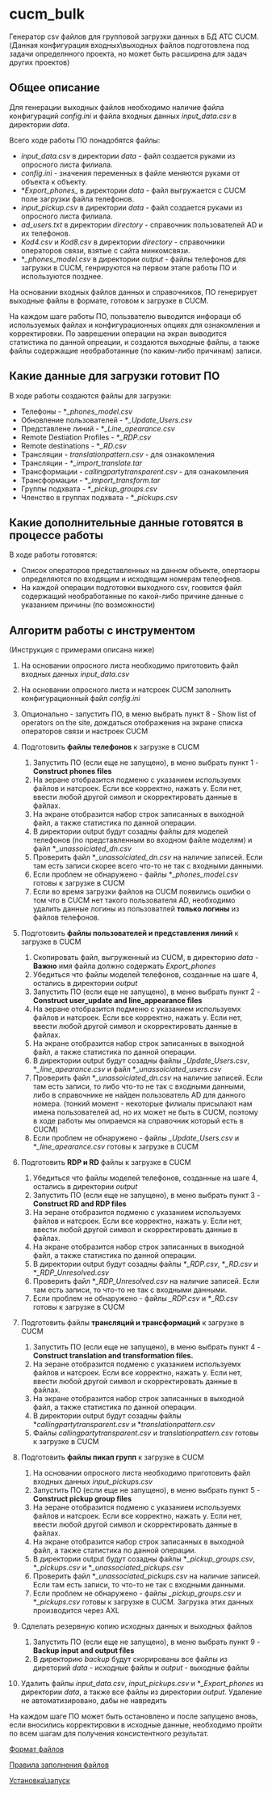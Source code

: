 # cucm_bulk
Генератор csv файлов для групповой загрузки данных в БД АТС CUCM.
(Данная конфигурация входных\выходных файлов подготовлена под задачи определнного проекта, но может быть расширена для задач других проектов)

## Общее описание

Для генерации выходных файлов необходимо наличие файла конфигураций *config.ini* и 
файла входных данных *input_data.csv* в директории *data*.

Всего ходе работы ПО понадобятся файлы:

 - *input_data.csv* в директории *data*  - файл создается руками из опросного листа филиала. 
 - *config.ini* - значения переменных в файле меняются руками от объекта к объекту.
 - **Export_phones_* в директории *data* - файл выгружается с CUCM поле загрузки файла телефонов.
 - *input_pickup.csv* в директории *data* - файл создается руками из опросного листа филиала.
 - *ad_users.txt* в директории *directory* - справочник пользователей AD и их телефонов.
 - *Kod4.csv* и *Kod8.csv* в директории *directory* - справочники операторов связи, взятые с сайта минкомсвязи. 
 - **_phones_model.csv* в директории *output* - файлы телефонов для загрузки в CUCM,
 генрируются на первом этапе работы ПО и используются позднее.
 
 На основании входных файлов данных и справочников, ПО генерирует выходные файлы в формате, 
 готовом к загрузке в CUCM.
 
 На каждом шаге работы ПО, пользвателю выводится инфораци об используемых файлах и конфигурационных опциях для 
 ознакомления и корректировки. По заврешении операции на экран выводится статистика по данной опреации, 
 и создаются выходные файлы, а также файлы содержащие необработанные (по каким-либо причинам) записи.
 
## Какие данные для загрузки готовит ПО
 
 В ходе работы создаются файлы для загрузки:
 
  - Телефоны  - **_phones_model.csv* 
  - Обновление пользователей - **_Update_Users.csv*
  - Представлене линий - **_Line_apearance.csv*
  - Remote Destiation Profiles - **_RDP.csv*
  - Remote destinations - **_RD.csv*
  - Трансляции - *translationpattern.csv* - для ознакомления
  - Трансляции - **_import_translate.tar*
  - Трансформации - *callingpartytransparent.csv* - для ознакомления
  - Трансформации - **_import_transform.tar*
  - Группы подхвата - **_pickup_groups.csv*
  - Членство в группах подхвата - **_pickups.csv*
  
## Какие дополнительные данные готовятся в процессе работы
 
 В ходе работы готовятся:
 
  - Список операторов представленных на данном объекте, опертаоры определяются по входящим и исходящим номерам телеофнов.
  - На каждой операции подготовки выходного csv, гоовится файл содержащий необработанные по какой-либо причине данные с указанием причины (по возможности)
  
## Алгоритм работы с инструментом
 
 (Инструкция с примерами описана ниже)
 1. На основании опросного листа необходимо приготовить файл входных данных *input_data.csv*
 1. На основании опросного листа и натсроек CUCM заполнить конфигурационный файл *config.ini*
 1. Опционально - запустить ПО, в меню выбрать пункт 8 - Show list of operators on the site, дождаться отображения на экране списка операторов связи и настроек CUCM
 1. Подготовить **файлы телефонов** к загрузке в CUCM 
    1. Запустить ПО (если еще не запущено), в меню выбрать пункт 1 - **Construct phones files**
    1. На эеране отобразится подменю с указанием используемх файлов и натсроек. Если все корректно, нажать y.  Если нет, ввести любой другой символ и скорректировать данные в файлах.
    1. На экране отобразится набор строк записанных в выходной файл, а также статистика по данной операции.
    1. В директории output будут созадны файлы для моделей телефонов (по представленным во входном файле моделям) и файл **_unassoiciated_dn.csv*
    1. Проверить файл **_unassoiciated_dn.csv* на наличие записей. Если там есть записи скорее всего что-то не так с входными данными.
    1. Если проблем не обнаружено - файлы **_phones_model.csv* готовы к загрузке в CUCM
    1. Если во время загрузки файлов на CUCM появились ошибки о том что в CUCM нет такого пользователя AD, необходимо удалить данные логины из пользоватлей **только логины** из файлов телефонов.
    
    
 1. Подготовить **файлы пользователей и представления линий** к загрузке в CUCM
    1. Скопировать файл, выгруженный из CUCM, в директорию *data* - **Важно** имя файла должно содержать *Export_phones*
    1. Убедиться что файлы моделей телефонов, созданные на шаге 4, остались в директории *output*
    1. Запустить ПО (если еще не запущено), в меню выбрать пункт 2 - **Construct user_update and line_appearance files**
    1. На эеране отобразится подменю с указанием используемх файлов и натсроек. Если все корректно, нажать y.  Если нет, ввести любой другой символ и скорректировать данные в файлах.
    1. На экране отобразится набор строк записанных в выходной файл, а также статистика по данной операции.
    1. В директории output будут созадны файлы *_Update_Users.csv*, **_line_apearance.csv* и файл **_unassoiciated_users.csv*
    1. Проверить файл **_unassoiciated_dn.csv* на наличие записей. Если там есть записи, то либо что-то не так с входными данными, либо в справочнике не найден пользователь AD для данного номера. (тонкий момент - некоторые филиалы присылают нам имена пользователей ad, но их может не быть в CUCM, поэтому в ходе работы мы опираемся на справочник который есть в CUCM)
    1. Если проблем не обнаружено - файлы *_Update_Users.csv* и **_line_apearance.csv* готовы к загрузке в CUCM
 
 1. Подготовить **RDP и RD** файлы к загрузке в CUCM
    1. Убедиться что файлы моделей телефонов, созданные на шаге 4, остались в директории *output*
    1. Запустить ПО (если еще не запущено), в меню выбрать пункт 3 - **Construct RD and RDP files**
    1. На эеране отобразится подменю с указанием используемх файлов и натсроек. Если все корректно, нажать y.  Если нет, ввести любой другой символ и скорректировать данные в файлах.
    1. На экране отобразится набор строк записанных в выходной файл, а также статистика по данной операции.
    1. В директории output будут созадны файлы **_RDP.csv*, **_RD.csv* и **_RDP_Unresolved.csv*
    1. Проверить файл **_RDP_Unresolved.csv* на наличие записей. Если там есть записи, то что-то не так с входными данными.
    1. Если проблем не обнаружено - файлы *_RDP.csv* и **_RD.csv* готовы к загрузке в CUCM
 
 1. Подготовить файлы **трансляций и трансформаций** к загрузке в CUCM
    1. Запустить ПО (если еще не запущено), в меню выбрать пункт 4 - **Construct translation and transformation files.**
    1. На эеране отобразится подменю с указанием используемх файлов и натсроек. Если все корректно, нажать y.  Если нет, ввести любой другой символ и скорректировать данные в файлах.
    1. На экране отобразится набор строк записанных в выходной файл, а также статистика по данной операции.
    1. В директории output будут созадны файлы **callingpartytransparent.csv* и **translationpattern.csv* 
    1. Файлы *callingpartytransparent.csv* и *translationpattern.csv*  готовы к загрузке в CUCM
 
 1. Подготовить **файлы пикап групп** к загрузке в CUCM
    1. На основании опросного листа необходимо приготовить файл входных данных *input_pickups.csv*
    1. Запустить ПО (если еще не запущено), в меню выбрать пункт 5 - **Construct pickup group files**
    1. На эеране отобразится подменю с указанием используемх файлов и натсроек. Если все корректно, нажать y.  Если нет, ввести любой другой символ и скорректировать данные в файлах.
    1. На экране отобразится набор строк записанных в выходной файл, а также статистика по данной операции.
    1. В директории output будут созадны файлы **_pickup_groups.csv*, **_pickups.csv* и **_unassociated_pickups.csv*
    1. Проверить файл **_unassociated_pickups.csv* на наличие записей. Если там есть записи, то что-то не так с входными данными.
    1. Если проблем не обнаружено - файлы *_pickup_groups.csv* и **_pickups.csv* готовы к загрузке в CUCM. Загрузка этих данных производится через AXL
 
 1. Сдлелать резервную копию исходных данных и выходных файлов
    1. Запустить ПО (если еще не запущено), в меню выбрать пункт 9 - **Backup input and output files**
    1. В директорию *backup* будут скорированы все файлы из диреторий *data* - исходные файлы и *output* - выходные файлы  
 
 1. Удалить файлы *input_data.csv*, *input_pickups.csv* и **_Export_phones* из директории *data*, а также все файлы из директории *output*. Удаление не автоматизировано, дабы не навредить
 
 На каждом шаге ПО может быть остановлено и после запущено вновь, если вносились корректировки в исходные данные, необходимо пройти по всем шагам для получения консистентного результат. 
 
 [Формат файлов](./docs/file_format.md)
 
 [Правила заполнения файлов](./docs/file_input.md)
 
 [Установка\запуск](./docs/install.md)
 